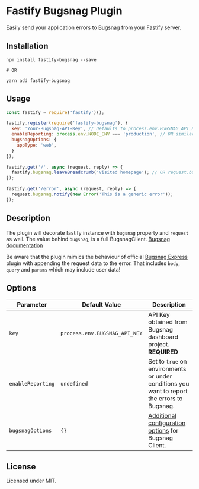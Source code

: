 # Fastify Bugsnag Plugin

Easily send your application errors to [Bugsnag](https://bugsnag.com) from your [Fastify](https://www.fastify.io/)
server.

## Installation

```shell
npm install fastify-bugsnag --save

# OR

yarn add fastify-bugsnag
```

## Usage

```javascript
const fastify = require('fastify')();

fastify.register(require('fastify-bugsnag'), {
  key: 'Your-Bugsnag-API-Key', // Defaults to process.env.BUGSNAG_API_KEY
  enableReporting: process.env.NODE_ENV === 'production', // OR similar
  bugsnagOptions: {
    appType: 'web',
  }
});

fastify.get('/', async (request, reply) => {
  fastify.bugsnag.leaveBreadcrumb('Visited homepage'); // OR request.bugsnag.leaveBreadcrumb();
});

fastify.get('/error', async (request, reply) => {
  request.bugsnag.notify(new Error('This is a generic error'));
});
```

## Description

The plugin will decorate fastify instance with `bugsnag` property and `request` as well. The value behind `bugsnag`, is
a full BugsnagClient. [Bugsnag documentation](https://docs.bugsnag.com/platforms/javascript/)

Be aware that the plugin mimics the behaviour of
official [Bugsnag Express](https://github.com/bugsnag/bugsnag-js/tree/next/packages/plugin-express) plugin with appending
the request data to the error. That includes `body`, `query` and `params` which may include user data!

## Options

| Parameter | Default Value | Description |
| --------- | ------------- | ----------- |
| `key`  | `process.env.BUGSNAG_API_KEY` | API Key obtained from Bugsnag dashboard project. **REQUIRED** |
| `enableReporting` | `undefined` | Set to `true` on environments or under conditions you want to report the errors to Bugsnag. |
| `bugsnagOptions` | `{}` | [Additional configuration options](https://docs.bugsnag.com/platforms/javascript/configuration-options/) for Bugsnag Client. |

## License

Licensed under MIT.

